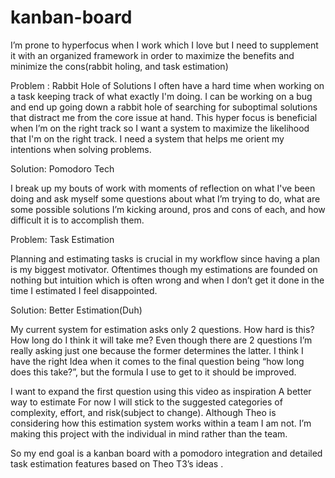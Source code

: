 # kanban-board
I’m prone to hyperfocus when I work which I love but I need to supplement it with an organized framework in order to maximize the benefits and minimize the cons(rabbit holing, and task estimation)

Problem : Rabbit Hole of Solutions
I often have a hard time when working on a task keeping track of what exactly I'm doing. I can be working on a bug and end up going down a rabbit hole of searching for suboptimal solutions that distract me from the core issue at hand. This hyper focus is beneficial when I’m on the right track so I want a system to maximize the likelihood that I'm on the right track.  I need a system that helps me orient my intentions when solving problems. 

Solution: Pomodoro Tech

I break up my bouts of work with moments of reflection on what I've been doing and ask myself some questions about what I’m trying to do, what are some possible solutions I’m kicking around, pros and cons of each, and how difficult it is to accomplish them. 

Problem: Task Estimation

Planning and estimating tasks is crucial in my workflow since having a plan is my biggest motivator. Oftentimes though my estimations are founded on nothing but intuition which is often wrong and when I don’t get it done in the time I estimated I feel disappointed.

Solution: Better Estimation(Duh)

My current system for estimation asks only 2 questions. How hard is this? How long do I think it will take me? Even though there are 2 questions I’m really asking just one because the former determines the latter. I think I have the right Idea when it comes to the final question being “how long does this take?”, but the formula I use to get to it should be improved.

I want to expand the first question using this video as inspiration A better way to estimate
For now I will stick to the suggested categories of complexity, effort, and risk(subject to change). Although Theo is considering how this estimation system works within a team I am not. I’m making this project with the individual in mind rather than the team. 

So my end goal is a kanban board with a pomodoro integration and detailed task estimation features based on Theo T3’s ideas . 
